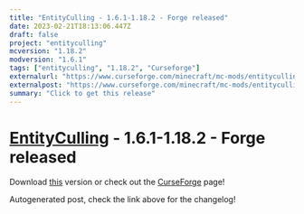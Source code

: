 ```yaml
---
title: "EntityCulling - 1.6.1-1.18.2 - Forge released"
date: 2023-02-21T18:13:06.447Z
draft: false
project: "entityculling"
mcversion: "1.18.2"
modversion: "1.6.1"
tags: ["entityculling", "1.18.2", "Curseforge"]
externalurl: "https://www.curseforge.com/minecraft/mc-mods/entityculling/files/4406217"
externalpost: "https://www.curseforge.com/minecraft/mc-mods/entityculling/files/4406217"
summary: "Click to get this release"
---
```

# [EntityCulling](/project/entityculling) - 1.6.1-1.18.2 - Forge released
Download [this](https://www.curseforge.com/minecraft/mc-mods/entityculling/files/4406217) version or check out the [CurseForge](https://www.curseforge.com/minecraft/mc-mods/entityculling) page!

Autogenerated post, check the link above for the changelog!
